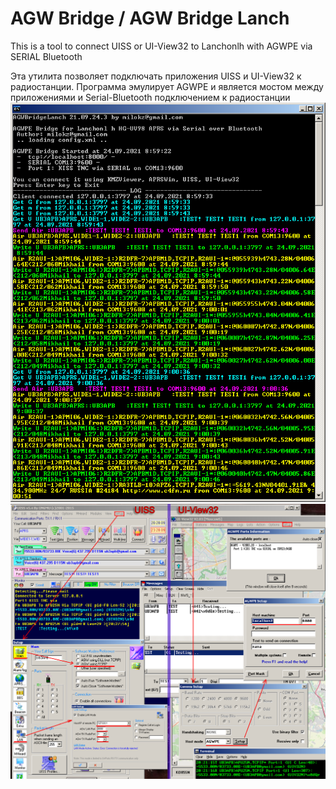 # AGW Bridge / AGW Bridge Lanch

This is a tool
to connect UISS or UI-View32 to Lanchonlh 
with AGWPE via SERIAL Bluetooth

Эта утилита позволяет подключать приложения
UISS и UI-View32 к радиостанции. Программа
эмулирует AGWPE и является мостом между
приложениями и Serial-Bluetooth подключением
к радиостанции
<img src="window.png"/>    
<img src="Setup.png"/>
